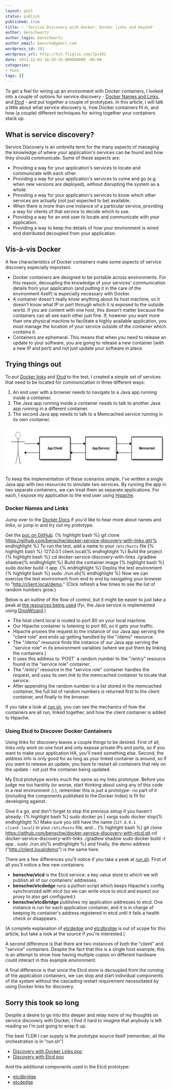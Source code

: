 ```yaml
---
layout: post
status: publish
published: true
title: ! 'Service Discovery with Docker: Docker links and beyond'
author: benschwartz
author_login: benschwartz
author_email: benschw@gmail.com
wordpress_id: 261
wordpress_url: http://txt.fliglio.com/?p=261
date: 2013-12-02 16:59:16.000000000 -06:00
categories:
- Post
tags: []
---
```


To get a feel for wiring up an environment with Docker containers, I looked into a couple of options for service discovery - <a href="http://docs.docker.io/en/latest/use/working_with_links_names/" target="_blank">Docker Names and Links</a>, and <a href="https://github.com/coreos/etcd" target="_blank">Etcd</a> - and put together a couple of prototypes. In this article, I will talk a little about what service discovery is, how Docker containers fit in, and how (a couple) different techniques for wiring together your containers stack up.
<h2>What is service discovery?</h2>
Service Discovery is an umbrella term for the many aspects of managing the knowledge of where your application's services can be found and how they should communicate. Some of these aspects are:
<ul>
	<li>Providing a way for your application's services to locate and communicate with each other.</li>
	<li>Providing a way for your application's services to come and go (e.g. when new versions are deployed), without disrupting the system as a whole.</li>
	<li>Providing a way for your application's services to know which other services are actually (not just expected to be) available.</li>
	<li>When there is more than one instance of a particular service, providing a way for clients of that service to decide which to use.</li>
	<li>Providing a way for an end user to locate and communicate with your application.</li>
	<li>Providing a way to keep the details of how your environment is wired and distributed decoupled from your application.</li>
</ul>

<!--more-->

<h2>Vis-à-vis Docker</h2>
A few characteristics of Docker containers make some aspects of service discovery especially important.
<ul>
	<li>Docker containers are designed to be portable across environments. For this reason, decoupling the knowledge of your services' communication details from your application (and putting it in the care of the environment itself) is especially necessary with Docker.</li>
	<li>A container doesn't really know anything about its host machine, so it doesn't know what IP or port through which it is exposed to the outside world. If you are content with one host, this doesn't matter because the containers can all see each other just fine. If, however you want more than one physical machine to facilitate a highly available application, you must manage the location of your service outside of the container which contains it.</li>
	<li>Containers are ephemeral. This means that when you need to release an update to your software, you are going to release a new container (with a new IP and port) and not just update your software in place.</li>
</ul>
<h2>Trying things out</h2>
To put <a href="http://docs.docker.io/en/latest/use/working_with_links_names/" target="_blank">Docker links</a> and <a href="https://github.com/coreos/etcd" target="_blank">Etcd</a> to the test, I created a simple set of services that need to be located for communication in three different ways:
<ol>
	<li>An end user with a browser needs to navigate to a Java app running inside a container.</li>
	<li>The Java app running inside a container needs to talk to another Java app running in a different container.</li>
	<li>The second Java app needs to talk to a Memcached service running in its own container.</li>
</ol>
<a href="/images/svc-discovery-poc2.png"><img class="alignnone size-full wp-image-264" alt="svc-discovery-poc2" src="/images/svc-discovery-poc2.png" width="736" height="137" /></a>

To keep the implementation of these scenarios simple, I've written a single Java app with two resources to simulate two services. By running the app in two separate containers, we can treat them as separate applications. For each, I expose my application to the end user using <a href="https://github.com/dotcloud/hipache" target="_blank">Hipache</a>.
<h3>Docker Names and Links</h3>
Jump over to the <a href="http://docs.docker.io/en/latest/use/working_with_links_names/" target="_blank">Docker Docs</a> if you'd like to hear more about names and links, or jump in and try out my prototype.

Get the <a href="https://github.com/benschw/docker-service-discovery-with-links" target="_blank">poc on GitHub</a>.
{% highlight bash %}
git clone https://github.com/benschw/docker-service-discovery-with-links.git{% endhighlight %}
To run the test, add a name to your `/etc/hosts` file
{% highlight bash %}
127.0.0.1 client.local{% endhighlight %}
Build the project
{% highlight bash %}
cd docker-service-discovery-with-links
./gradlew shadow{% endhighlight %}
Build the container image
{% highlight bash %}
sudo docker build -t app .{% endhighlight %}
Deploy the test environment
{% highlight bash %}
sudo ./run.sh{% endhighlight %}
Now we can exercise the test environment from end to end by navigating your browser to "http://client.local/demo." (Click refresh a few times to see the list of random numbers grow.)

Below is an outline of the flow of control, but it might be easier to just take a peak at <a href="https://github.com/benschw/docker-service-discovery-with-links/blob/master/src/main/java/com/benschw/example/resources/ExampleResource.java" target="_blank">the resources being used</a> (fyi, the Java service is implemented using <a href="http://dropwizard.codahale.com/" target="_blank">DropWizard</a>.)
<ul>
	<li>The host client.local is routed to port 80 on your local machine.</li>
	<li>Our Hipache container is listening to port 80, so it gets your traffic.</li>
	<li>Hipache proxies the request to the instance of our Java app serving the "client role" and ends up getting handled by the "/demo" resource.</li>
	<li>The "/demo" resource finds the instance of our Java app serving the "service role" in its environment variables (where we put them by linking the containers.)</li>
	<li>It uses this address to `POST` a random number to the "/entry" resource found in the "service role" container.</li>
	<li>The "/entry" resource in the "service role" container handles the request, and uses its own link to the memcached container to locate that service.</li>
	<li>After appending the random number to a list stored in the memcached container, the full list of random numbers is returned first to the client container, and finally to the browser.</li>
</ul>
If you take a look at <a href="https://github.com/benschw/docker-service-discovery-with-links/blob/master/run.sh" target="_blank">run.sh</a>, you can see the mechanics of how the containers are all run, linked together, and how the client container is added to Hipache.
<h3>Using Etcd to Discover Docker Containers</h3>
Using links for discovery leaves a couple things to be desired. First of all, links only work on one host and only expose private IPs and ports, so if you want to make your application HA, you'll need something else. Second, the address info is only good for as long as your linked container is around, so if you want to release an update, you have to restart all containers that rely on the update - not just the container being updated.

My Etcd prototype works much the same as my links prototype. Before you judge me too harshly (or worse, start thinking about using any of this code in a real environment :) ), remember this is just a prototype- no part of it (including the components published to the Docker Index) is fit for developing against. 

Give it a go, and don't forget to stop the previous setup if you haven't already:
{% highlight bash %}
sudo docker ps | xargs sudo docker stop{% endhighlight %}
Make sure you still have the name (`127.0.0.1 client.local`) in your `/etc/hosts` file, and...
{% highlight bash %}
git clone https://github.com/benschw/docker-service-discovery-with-etcd.git
cd docker-service-discovery-with-links
./gradlew shadow
sudo docker build -t app .
sudo ./run.sh{% endhighlight %}
and finally, the demo address ("http://client.local/demo") is the same here.

There are a few differences you'll notice if you take a peak at <a href="https://github.com/benschw/docker-service-discovery-with-etcd/blob/master/run.sh" target="_blank">run.sh</a>. First of all you'll notice a few new containers:
<ul>
	<li><strong>benschw/etcd</strong> is the Etcd service: a key value store to which we will publish all of our containers' addresses.</li>
	<li><strong>benschw/etcdedge</strong> runs a python script which keeps Hipache's config synchronized with etcd (so we can write once to etcd and expect our proxy to also get configured.)</li>
	<li><strong>benschw/etcdbridge</strong> publishes my application addresses to etcd. One instance is run for each application container, and it is in charge of keeping its container's address registered in etcd until it fails a health check or disappears.</li>
</ul>
(A complete explanation of <a href="https://github.com/benschw/etcdedge" target="_blank">etcdedge</a> and <a href="https://github.com/benschw/etcdbridge" target="_blank">etcdbridge</a> is out of scope for this article, but take a look at the source if you're interested.)

A second difference is that there are two instances of both the "client" and "service" containers. Despite the fact that this is a single host example, this is an attempt to show how having multiple copies on different hardware could interact in this example environment.

A final difference is that since the Etcd store is decoupled from the running of the application containers, we can stop and start individual components of the system without the cascading restart requirement necessitated by using Docker links for discovery.
<h2>Sorry this took so long</h2>
Despite a desire to go into this deeper and relay more of my thoughts on service discovery with Docker, I find it hard to imagine that anybody is left reading so I'm just going to wrap it up.

The best TLDR I can supply is the prototype source itself (remember, all the orchestration is in "run.sh")

<ul>
<li><a href="https://github.com/benschw/docker-service-discovery-with-links" target="_blank">Discovery with Docker Links poc</a></li>
<li><a href="https://github.com/benschw/docker-service-discovery-with-etcd" target="_blank">Discovery with Etcd poc</a></li>
</ul>

And the additional components used in the Etcd prototype:

<ul>
<li><a href="https://github.com/benschw/etcdbridge" target="_blank">etcdbridge</a></li>
<li><a href="https://github.com/benschw/etcdedge" target="_blank">etcdedge</a></li>
</ul>
